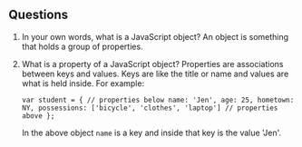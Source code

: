 ## Questions

1. In your own words, what is a JavaScript object?
    An object is something that holds a group of properties.

2. What is a property of a JavaScript object?
    Properties are associations between keys and values. Keys are like the title or name and values are what is held inside. For example:

    `var student = {
      // properties below
      name: 'Jen',
      age: 25,
      hometown: NY,
      possessions: ['bicycle', 'clothes', 'laptop']
      // properties above
      };`

      In the above object `name` is a key and inside that key is the value 'Jen'. 
